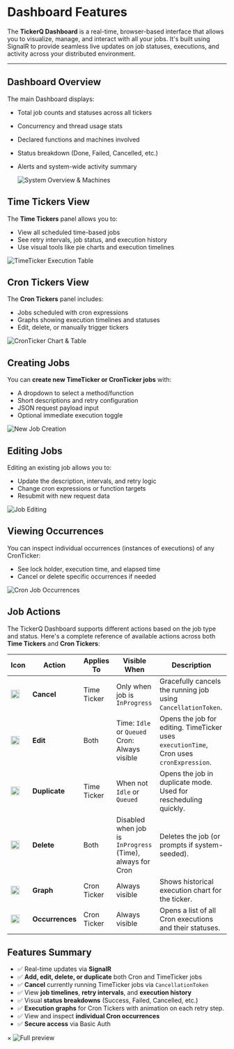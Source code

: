 # Dashboard Features

The **TickerQ Dashboard** is a real-time, browser-based interface that allows you to visualize, manage, and interact with all your jobs. It's built using SignalR to provide seamless live updates on job statuses, executions, and activity across your distributed environment.

---

## Dashboard Overview

The main Dashboard displays:

- Total job counts and statuses across all tickers
- Concurrency and thread usage stats
- Declared functions and machines involved
- Status breakdown (Done, Failed, Cancelled, etc.)
- Alerts and system-wide activity summary

    <div class="w-full">
      <img src="/Screenshot_Dashboard.jpeg" alt="System Overview & Machines"
           onclick="window.showModal(this.src)"
           class="cursor-zoom-in w-full rounded-lg shadow border border-gray-300 dark:border-gray-700 transition-transform hover:scale-105">
    </div>

## Time Tickers View

The **Time Tickers** panel allows you to:

- View all scheduled time-based jobs
- See retry intervals, job status, and execution history
- Use visual tools like pie charts and execution timelines

 <div class="w-full">
      <img src="/Screenshot_TimeTicker_View.jpeg" alt="TimeTicker Execution Table"
           onclick="window.showModal(this.src)"
           class="cursor-zoom-in w-full rounded-lg shadow border border-gray-300 dark:border-gray-700 transition-transform hover:scale-105">
    </div>

## Cron Tickers View

The **Cron Tickers** panel includes:

- Jobs scheduled with cron expressions
- Graphs showing execution timelines and statuses
- Edit, delete, or manually trigger tickers


 <div class="w-full">
      <img src="/Screenshot_CronTicker_View.jpeg" alt="CronTicker Chart & Table"
           onclick="window.showModal(this.src)"
           class="cursor-zoom-in w-full rounded-lg shadow border border-gray-300 dark:border-gray-700 transition-transform hover:scale-105">
    </div>

## Creating Jobs

You can **create new TimeTicker or CronTicker jobs** with:

- A dropdown to select a method/function
- Short descriptions and retry configuration
- JSON request payload input
- Optional immediate execution toggle

 <div class="w-full">
      <img src="/Screenshot_Add_New_Time_Ticker.jpeg" alt="New Job Creation"
           onclick="window.showModal(this.src)"
           class="cursor-zoom-in w-full rounded-lg shadow border border-gray-300 dark:border-gray-700 transition-transform hover:scale-105">
    </div>


## Editing Jobs

Editing an existing job allows you to:

- Update the description, intervals, and retry logic
- Change cron expressions or function targets
- Resubmit with new request data

<div class="w-full">
      <img src="/Screenshot_Update_Cron_Ticker.jpeg" alt="Job Editing"
           onclick="window.showModal(this.src)"
           class="cursor-zoom-in w-full rounded-lg shadow border border-gray-300 dark:border-gray-700 transition-transform hover:scale-105">
    </div>


## Viewing Occurrences

You can inspect individual occurrences (instances of executions) of any CronTicker:

- See lock holder, execution time, and elapsed time
- Cancel or delete specific occurrences if needed

<div class="w-full">
      <img src="/Screenshot_Show_Occurrecies.jpeg" alt="Cron Job Occurrences"
           onclick="window.showModal(this.src)"
           class="cursor-zoom-in w-full rounded-lg shadow border border-gray-300 dark:border-gray-700 transition-transform hover:scale-105">
    </div>


## Job Actions

The TickerQ Dashboard supports different actions based on the job type and status. Here's a complete reference of available actions across both **Time Tickers** and **Cron Tickers**:

| Icon                                                                                             | Action          | Applies To  | Visible When                                              | Description                                                                             |
| ------------------------------------------------------------------------------------------------ | --------------- | ----------- | --------------------------------------------------------- | --------------------------------------------------------------------------------------- |
| <img src="https://cdn.jsdelivr.net/npm/@mdi/svg/svg/cancel.svg" width="20" />                    | **Cancel**      | Time Ticker | Only when job is `InProgress`                             | Gracefully cancels the running job using `CancellationToken`.                           |
| <img src="https://cdn.jsdelivr.net/npm/@mdi/svg/svg/pencil.svg" width="20" />                    | **Edit**        | Both        | Time: `Idle` or `Queued`<br>Cron: Always visible          | Opens the job for editing. TimeTicker uses `executionTime`, Cron uses `cronExpression`. |
| <img src="https://cdn.jsdelivr.net/npm/@mdi/svg/svg/plus-box-multiple-outline.svg" width="20" /> | **Duplicate**   | Time Ticker | When not `Idle` or `Queued`                               | Opens the job in duplicate mode. Used for rescheduling quickly.                         |
| <img src="https://cdn.jsdelivr.net/npm/@mdi/svg/svg/delete.svg" width="20" />                    | **Delete**      | Both        | Disabled when job is `InProgress` (Time), always for Cron | Deletes the job (or prompts if system-seeded).                                          |
| <img src="https://cdn.jsdelivr.net/npm/@mdi/svg/svg/chart-areaspline.svg" width="20" />          | **Graph**       | Cron Ticker | Always visible                                            | Shows historical execution chart for the ticker.                                        |
| <img src="https://cdn.jsdelivr.net/npm/@mdi/svg/svg/folder-open.svg" width="20" />               | **Occurrences** | Cron Ticker | Always visible                                            | Opens a list of all Cron executions and their statuses.                                 |

## Features Summary

- ✅ Real-time updates via **SignalR**
- ✅ **Add, edit, delete, or duplicate** both Cron and TimeTicker jobs
- ✅ **Cancel** currently running TimeTicker jobs via `CancellationToken`
- ✅ View **job timelines**, **retry intervals**, and **execution history**
- ✅ Visual **status breakdowns** (Success, Failed, Cancelled, etc.)
- ✅ **Execution graphs** for Cron Tickers with animation on each retry step.
- ✅ View and inspect **individual Cron occurrences**
- ✅ **Secure access** via Basic Auth


<!-- Modal Lightbox -->
<div id="imgModal" class="fixed inset-0 z-50 bg-black bg-opacity-75 flex items-center justify-center hidden">
  <span onclick="window.closeModal()" class="absolute top-4 right-6 text-white text-3xl cursor-pointer">&times;</span>
  <img id="modalImage" src="" alt="Full preview"
       class="max-w-[90%] max-h-[85%] rounded-lg shadow-xl border-4 border-white">
</div>

<script>
if (typeof window !== 'undefined') {
window.showModal = function (src) {
    const modal = document.getElementById("imgModal");
    const image = document.getElementById("modalImage");
    image.src = src;
    modal.classList.remove("hidden");
  };

  window.closeModal = function () {
    const modal = document.getElementById("imgModal");
    modal.classList.add("hidden");
  };
}
</script>